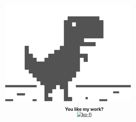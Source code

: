 <img src="https://raw.githubusercontent.com/PKlempe/PKlempe/master/dino.gif" width="400px" height="309px" />
<p align="center">
  <b>You like my work?</b></br>
  <a href="https://ko-fi.com/R6R11P68Y"><img src="https://www.ko-fi.com/img/githubbutton_sm.svg" alt="ko-fi"></a>
</p>

<!--
**PKlempe/PKlempe** is a ✨ _special_ ✨ repository because its `README.md` (this file) appears on your GitHub profile.

Here are some ideas to get you started:

- 🔭 I’m currently working on ...
- 🌱 I’m currently learning ...
- 👯 I’m looking to collaborate on ...
- 🤔 I’m looking for help with ...
- 💬 Ask me about ...
- 📫 How to reach me: ...
- 😄 Pronouns: ...
- ⚡ Fun fact: ...
-->
